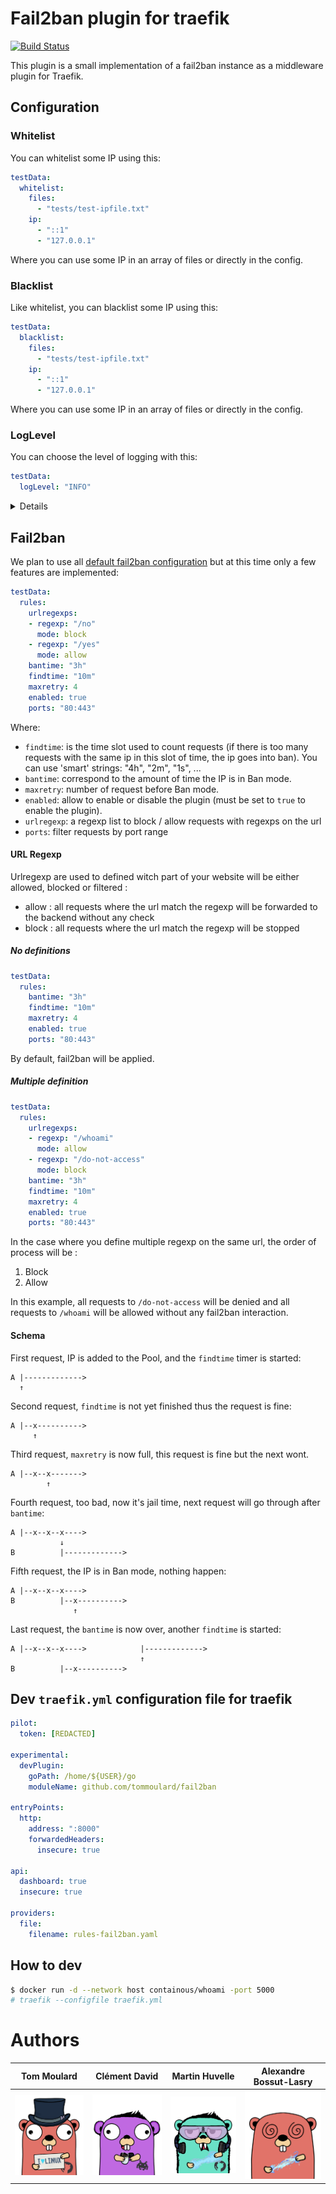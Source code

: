 # Fail2ban plugin for traefik

[![Build Status](https://travis-ci.com/tomMoulard/fail2ban.svg?branch=main)](https://travis-ci.com/tomMoulard/fail2ban)

This plugin is a small implementation of a fail2ban instance as a middleware
plugin for Traefik.

## Configuration

### Whitelist
You can whitelist some IP using this:
```yml
testData:
  whitelist:
    files:
      - "tests/test-ipfile.txt"
    ip:
      - "::1"
      - "127.0.0.1"
```

Where you can use some IP in an array of files or directly in the config.

### Blacklist
Like whitelist, you can blacklist some IP using this:
```yml
testData:
  blacklist:
    files:
      - "tests/test-ipfile.txt"
    ip:
      - "::1"
      - "127.0.0.1"
```

Where you can use some IP in an array of files or directly in the config.

### LogLevel
You can choose the level of logging with this:

```yml
testData:
  logLevel: "INFO"
```

<details>

There is 3 level of logging :

#### NONE
Only the logs of traefik and your other plugins will be prompted
```
INFO[0000] Configuration loaded from file: /home/tm/go/src/github.com/tommoulard/fail2ban/traeik.yml
```

#### INFO
configuration informations will be prompted
```
INFO[0000] Configuration loaded from file: /home/tm/go/src/github.com/tommoulard/fail2ban/traeik.yml
INFO: Fail2Ban: restricted.go:51: Whitelisted: '127.0.0.2/32'
INFO: Fail2Ban: restricted.go:51: Blacklisted: '127.0.0.3/32'
INFO: Fail2Ban: restricted.go:51: Bantime: 3h0m0s
INFO: Fail2Ban: restricted.go:51: Findtime: 3h0m0s
INFO: Fail2Ban: restricted.go:51: Ports range from 0 to 8000
INFO: Fail2Ban: restricted.go:51: FailToBan Rules : '{Xbantime:3h0m0s Xfindtime:3h0m0s Xurlregexp:[localhost:5000/whoami] Xmaxretry:4 Xenabled:true Xports:[0 8000]}'
INFO: Fail2Ban: restricted.go:52: Plugin: FailToBan is up and running
INFO: Fail2Ban: restricted.go:51: Whitelisted: '127.0.0.2/32'
INFO: Fail2Ban: restricted.go:51: Blacklisted: '127.0.0.3/32'
INFO: Fail2Ban: restricted.go:51: Bantime: 3h0m0s
INFO: Fail2Ban: restricted.go:51: Findtime: 3h0m0s
INFO: Fail2Ban: restricted.go:51: Ports range from 0 to 8000
INFO: Fail2Ban: restricted.go:51: FailToBan Rules : '{Xbantime:3h0m0s Xfindtime:3h0m0s Xurlregexp:[localhost:5000/whoami] Xmaxretry:4 Xenabled:true Xports:[0 8000]}'
INFO: Fail2Ban: restricted.go:52: Plugin: FailToBan is up and running
```
#### DEBUG
every event will be logged. Warning, all IPs will be prompted in clear text with this option
```
INFO[0000] Configuration loaded from file: /home/tm/go/src/github.com/tommoulard/fail2ban/traeik.yml
INFO: Fail2Ban: restricted.go:51: Whitelisted: '127.0.0.2/32'
INFO: Fail2Ban: restricted.go:51: Blacklisted: '127.0.0.3/32'
INFO: Fail2Ban: restricted.go:51: Bantime: 3s
INFO: Fail2Ban: restricted.go:51: Findtime: 3h0m0s
INFO: Fail2Ban: restricted.go:51: Ports range from 0 to 8000
INFO: Fail2Ban: restricted.go:51: FailToBan Rules : '{Xbantime:3s Xfindtime:3h0m0s Xurlregexp:[localhost:5000/whoami] Xmaxretry:4 Xenabled:true Xports:[0 8000]}'
INFO: Fail2Ban: restricted.go:52: Plugin: FailToBan is up and running
DEBUG: Fail2Ban: restricted.go:51: New request: &{GET /whoami HTTP/1.1 1 1
DEBUG: Fail2Ban: restricted.go:51: welcome ::1
DEBUG: Fail2Ban: restricted.go:51: New request: &{GET /whoami HTTP/1.1 1 1
DEBUG: Fail2Ban: restricted.go:51: welcome back ::1 for the 2 time
DEBUG: Fail2Ban: restricted.go:51: New request: &{GET /whoami HTTP/1.1 1 1
DEBUG: Fail2Ban: restricted.go:51: welcome back ::1 for the 3 time
DEBUG: Fail2Ban: restricted.go:51: New request: &{GET /whoami HTTP/1.1 1 1
DEBUG: Fail2Ban: restricted.go:52: ::1 is now banned temporarily
DEBUG: Fail2Ban: restricted.go:51: New request: &{GET /whoami HTTP/1.1 1 1
DEBUG: Fail2Ban: restricted.go:51: ::1 is still banned since 2021-04-23T21:40:55+02:00, 5 request
DEBUG: Fail2Ban: restricted.go:51: New request: &{GET /whoami HTTP/1.1 1 1
DEBUG: Fail2Ban: restricted.go:52: ::1 is no longer banned
```

</details>

## Fail2ban
We plan to use all [default fail2ban configuration]() but at this time only a
few features are implemented:
```yml
testData:
  rules:
    urlregexps:
    - regexp: "/no"
      mode: block
    - regexp: "/yes"
      mode: allow
    bantime: "3h"
    findtime: "10m"
    maxretry: 4
    enabled: true
    ports: "80:443"
```

Where:
 - `findtime`: is the time slot used to count requests (if there is too many
requests with the same ip in this slot of time, the ip goes into ban). You can
use 'smart' strings: "4h", "2m", "1s", ...
 - `bantime`: correspond to the amount of time the IP is in Ban mode.
 - `maxretry`: number of request before Ban mode.
 - `enabled`: allow to enable or disable the plugin (must be set to `true` to
enable the plugin).
 - `urlregexp`: a regexp list to block / allow requests with regexps on the url
 - `ports`: filter requests by port range

#### URL Regexp
Urlregexp are used to defined witch part of your website will be either allowed, blocked or filtered :
- allow : all requests where the url match the regexp will be forwarded to the backend without any check
- block : all requests where the url match the regexp will be stopped

##### No definitions

```yml
testData:
  rules:
    bantime: "3h"
    findtime: "10m"
    maxretry: 4
    enabled: true
    ports: "80:443"
```

By default, fail2ban will be applied.

##### Multiple definition

```yml
testData:
  rules:
    urlregexps:
    - regexp: "/whoami"
      mode: allow
    - regexp: "/do-not-access"
      mode: block
    bantime: "3h"
    findtime: "10m"
    maxretry: 4
    enabled: true
    ports: "80:443"
```

In the case where you define multiple regexp on the same url, the order of process will be :
1. Block
2. Allow

In this example, all requests to `/do-not-access` will be denied and all requests to `/whoami` will be allowed without
any fail2ban interaction.

#### Schema
First request, IP is added to the Pool, and the `findtime` timer is started:
```
A |------------->
  ↑
```

Second request, `findtime` is not yet finished thus the request is fine:
```
A |--x---------->
     ↑
```

Third request, `maxretry` is now full, this request is fine but the next wont.
```
A |--x--x------->
        ↑
```

Fourth request, too bad, now it's jail time, next request will go through after
`bantime`:
```
A |--x--x--x---->
           ↓
B          |------------->
```

Fifth request, the IP is in Ban mode, nothing happen:
```
A |--x--x--x---->
B          |--x---------->
              ↑
```

Last request, the `bantime` is now over, another `findtime` is started:
```
A |--x--x--x---->            |------------->
                             ↑
B          |--x---------->
```

## Dev `traefik.yml` configuration file for traefik

```yml
pilot:
  token: [REDACTED]

experimental:
  devPlugin:
    goPath: /home/${USER}/go
    moduleName: github.com/tommoulard/fail2ban

entryPoints:
  http:
    address: ":8000"
    forwardedHeaders:
      insecure: true

api:
  dashboard: true
  insecure: true

providers:
  file:
    filename: rules-fail2ban.yaml
```

## How to dev
```bash
$ docker run -d --network host containous/whoami -port 5000
# traefik --configfile traefik.yml
```

# Authors
| Tom Moulard | Clément David | Martin Huvelle | Alexandre Bossut-Lasry |
|-------------|---------------|----------------|------------------------|
|[![](img/gopher-tom_moulard.png)](https://tom.moulard.org)|[![](img/gopher-clement_david.png)](https://github.com/cledavid)|[![](img/gopher-martin_huvelle.png)](https://github.com/nitra-mfs)|[![](img/gopher-alexandre_bossut-lasry.png)](https://www.linkedin.com/in/alexandre-bossut-lasry/)|
